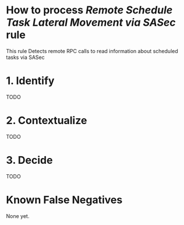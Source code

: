# How to process *Remote Schedule Task Lateral Movement via SASec* rule
This rule Detects remote RPC calls to read information about scheduled tasks via SASec

# 1. Identify
TODO

# 2. Contextualize
TODO

# 3. Decide
TODO

# Known False Negatives
None yet.
